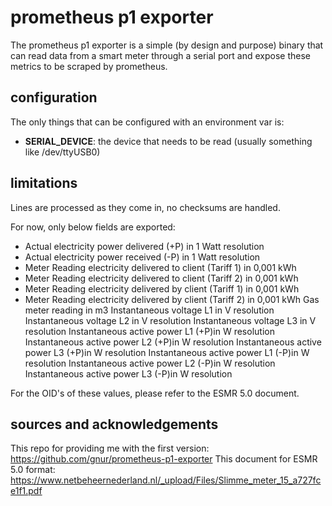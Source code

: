 # prometheus p1 exporter 

The prometheus p1 exporter is a simple (by design and purpose) binary that can read data from a smart meter through a serial port and expose these metrics to be scraped by prometheus.

## configuration

The only things that can be configured with an environment var is:
 - **SERIAL_DEVICE**: the device that needs to be read (usually something like /dev/ttyUSB0)


## limitations

Lines are processed as they come in, no checksums are handled.

For now, only below fields are exported:

- Actual electricity power delivered (+P) in 1 Watt resolution
- Actual electricity power received (-P) in 1 Watt resolution
- Meter Reading electricity delivered to client (Tariff 1) in 0,001 kWh
- Meter Reading electricity delivered to client (Tariff 2) in 0,001 kWh
- Meter Reading electricity delivered by client (Tariff 1) in 0,001 kWh
- Meter Reading electricity delivered by client (Tariff 2) in 0,001 kWh
Gas meter reading in m3
Instantaneous voltage L1 in V resolution
Instantaneous voltage L2 in V resolution
Instantaneous voltage L3 in V resolution
Instantaneous active power L1 (+P)in W resolution
Instantaneous active power L2 (+P)in W resolution
Instantaneous active power L3 (+P)in W resolution
Instantaneous active power L1 (-P)in W resolution
Instantaneous active power L2 (-P)in W resolution
Instantaneous active power L3 (-P)in W resolution

For the OID's of these values, please refer to the ESMR 5.0 document.

## sources and acknowledgements

This repo for providing me with the first version: https://github.com/gnur/prometheus-p1-exporter
This document for ESMR 5.0 format: https://www.netbeheernederland.nl/_upload/Files/Slimme_meter_15_a727fce1f1.pdf
